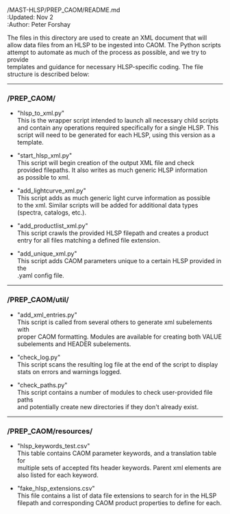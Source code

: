 /MAST-HLSP/PREP_CAOM/README.md  
:Updated: Nov 2  
:Author: Peter Forshay  

The files in this directory are used to create an XML document that will  
allow data files from an HLSP to be ingested into CAOM.  The Python scripts attempt to automate as much of the process as possible, and we try to provide  
templates and guidance for necessary HLSP-specific coding.  The file  
structure is described below:  
___
### /PREP_CAOM/  
+ "hlsp_to_xml.py"  
This is the wrapper script intended to launch all necessary child scripts  
and contain any operations required specifically for a single HLSP.  This  
script will need to be generated for each HLSP, using this version as a  
template.  

+ "start_hlsp_xml.py"  
This script will begin creation of the output XML file and check  
provided filepaths.  It also writes as much generic HLSP information  
as possible to xml.  

+ "add_lightcurve_xml.py"  
This script adds as much generic light curve information as possible  
to the xml.  Similar scripts will be added for additional data types  
(spectra, catalogs, etc.).  

+ "add_productlist_xml.py"  
This script crawls the provided HLSP filepath and creates a product  
entry for all files matching a defined file extension.  

+ "add_unique_xml.py"  
This script adds CAOM parameters unique to a certain HLSP provided in the  
.yaml config file.  
___
### /PREP_CAOM/util/
+ "add_xml_entries.py"  
This script is called from several others to generate xml subelements with  
proper CAOM formatting.  Modules are available for creating both VALUE  
subelements and HEADER subelements.  

+ "check_log.py"  
This script scans the resulting log file at the end of the script to display  
stats on errors and warnings logged.  

+ "check_paths.py"  
This script contains a number of modules to check user-provided file paths  
and potentially create new directories if they don't already exist.  
___
### /PREP_CAOM/resources/
+ "hlsp_keywords_test.csv"  
This table contains CAOM parameter keywords, and a translation table for  
multiple sets of accepted fits header keywords.  Parent xml elements are  
also listed for each keyword.  

+ "fake_hlsp_extensions.csv"  
This file contains a list of data file extensions to search for in the HLSP  
filepath and corresponding CAOM product properties to define for each.  
